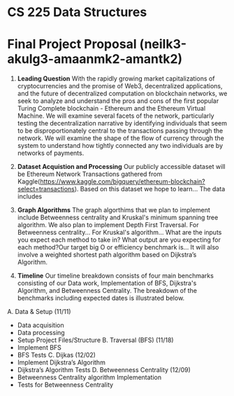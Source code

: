# CS 225 Data Structures

# Final Project Proposal (neilk3-akulg3-amaanmk2-amantk2)

1. **Leading Question** 
With the rapidly growing market capitalizations of cryptocurrencies and the promise of Web3, decentralized applications, and the future of decentralized computation on blockchain networks, we seek to analyze and understand the pros and cons of the first popular Turing Complete blockchain - Ethereum and the Ethereum Virtual Machine. We will examine several facets of the network, particularly testing the decentralization narrative by identifying individuals that seem to be disproportionately central to the transactions passing through the network. We will examine the shape of the flow of currency through the system to understand how tightly connected any two individuals are by networks of payments. 

2. **Dataset Acquistion and Processing** Our publicly accessible dataset will be Ethereum Network Transactions gathered from Kaggle(https://www.kaggle.com/bigquery/ethereum-blockchain?select=transactions). Based on this dataset we hope to learn... The data includes  

3. **Graph Algorithms** The graph algorthims that we plan to implement include Betweenness centrality and Kruskal's minimum spanning tree algorithm. We also plan to implement Depth First Traversal. For Betweenness centrality... For Kruskal's algorithm... What are the inputs you expect each method to take in? What output are you expecting for each method?Our target big O or efficiency benchmark is... 
It will also involve a weighted shortest path algorithm based on Dijkstra’s Algorithm.

4. **Timeline**
Our timeline breakdown consists of four main benchmarks consisting of our Data work, Implementation of BFS, Dijkstra's Algorithm, and Betweenness Centrality. The breakdown of the benchmarks including expected dates is illustrated below. 

A. Data & Setup (11/11)
  * Data acquisition
  * Data processing
  * Setup Project Files/Structure 
B. Traversal (BFS) (11/18)
  * Implement BFS
  * BFS Tests
C. Dijkas  (12/02)
  * Implement Dijkstra’s Algorithm
  * Dijkstra’s Algorithm Tests
D. Betweenness Centrality (12/09)
  * Betweenness Centrality algorithm Implementation
  * Tests for Betweenness Centrality
